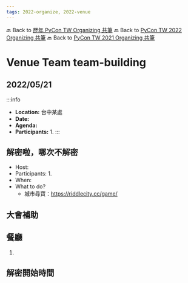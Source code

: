 ```yaml
---
tags: 2022-organize, 2022-venue
---
```


🔙 Back to [歷年 PyCon TW Organizing 共筆](/ryPr7SFyP/%2FHM5mHCFKQCu7-W5ea8ITcw%3Fview)
🔙 Back to [PyCon TW 2022 Organizing 共筆](/F4qRbwIsQXWH5B6cZ6Pzyw)
🔙 Back to [PyCon TW 2021 Organizing 共筆](/Wb9vQrfJQk-5tPoPR23hwA)

# Venue Team team-building


## 2022/05/21 
:::info
- **Location:** 台中某處
- **Date:** 
- **Agenda:**
- **Participants:**
    1. 
:::

## 解密啦，哪次不解密
* Host:
* Participants:
    1. 
* When:
* What to do?
    * 城市尋寶：https://riddlecity.cc/game/


## 大會補助


## 餐廳

1. 



## 解密開始時間
